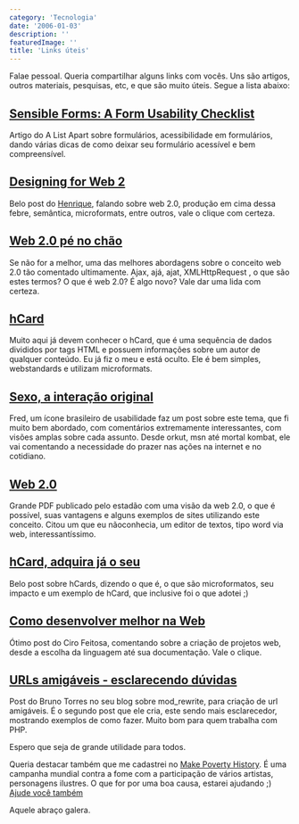 ```yaml
---
category: 'Tecnologia'
date: '2006-01-03'
description: ''
featuredImage: ''
title: 'Links úteis'
---
```


Falae pessoal. Queria compartilhar alguns links com vocês. Uns são artigos, outros materiais, pesquisas, etc, e que são muito úteis. Segue a lista abaixo:

## [Sensible Forms: A Form Usability Checklist](http://alistapart.com/articles/sensibleforms)

Artigo do A List Apart sobre formulários, acessibilidade em formulários, dando várias dicas de como deixar seu formulário acessível e bem compreensível.

## [Designing for Web 2](http://www.revolucao.etc.br/archives/designing-for-web-2-criando-sites-para-web-2/)

Belo post do [Henrique](http://www.revolucao.etc.br), falando sobre web 2.0, produção em cima dessa febre, semântica, microformats, entre outros, vale o clique com certeza.

## [Web 2.0 pé no chão](http://blog.elcio.com.br/web-20-pe-no-chao/)

Se não for a melhor, uma das melhores abordagens sobre o conceito web 2.0 tão comentado ultimamente. Ajax, ajá, ajat, XMLHttpRequest , o que são estes termos? O que é web 2.0? É algo novo? Vale dar uma lida com certeza.

## [hCard](http://www.microformats.org/wiki/hcard)

Muito aqui já devem conhecer o hCard, que é uma sequência de dados divididos por tags HTML e possuem informações sobre um autor de qualquer conteúdo. Eu já fiz o meu e está oculto. Ele é bem simples, webstandards e utilizam microformats.

## [Sexo, a interação original](http://www.usabilidoido.com.br/sexo_a_interacao_original.html)

Fred, um ícone brasileiro de usabilidade faz um post sobre este tema, que fi muito bem abordado, com comentários extremamente interessantes, com visões amplas sobre cada assunto. Desde orkut, msn até mortal kombat, ele vai comentando a necessidade do prazer nas ações na internet e no cotidiano.

## [Web 2.0](http://img01.link.estadao.com.br/multimidia/infografico/WEB20.pdf)

Grande PDF publicado pelo estadão com uma visão da web 2.0, o que é possível, suas vantagens e alguns exemplos de sites utilizando este conceito. Citou um que eu nãoconhecia, um editor de textos, tipo word via web, interessantíssimo.

## [hCard, adquira já o seu](http://rockgrafia.com/rs/artigo/hcard/)

Belo post sobre hCards, dizendo o que é, o que são microformatos, seu impacto e um exemplo de hCard, que inclusive foi o que adotei ;)

## [Como desenvolver melhor na Web](http://cirofeitosa.com.br/post/como-desenvolver-melhor-na-web)

Ótimo post do Ciro Feitosa, comentando sobre a criação de projetos web, desde a escolha da linguagem até sua documentação. Vale o clique.

## [URLs amigáveis - esclarecendo dúvidas](http://brunotorres.net/2005/02/01/urls-again)

Post do Bruno Torres no seu blog sobre mod_rewrite, para criação de url amigáveis. É o segundo post que ele cria, este sendo mais esclarecedor, mostrando exemplos de como fazer. Muito bom para quem trabalha com PHP.

Espero que seja de grande utilidade para todos.

Queria destacar também que me cadastrei no [Make Poverty History](http://www.makepovertyhistory.org/). É uma campanha mundial contra a fome com a participação de vários artistas, personagens ilustres. O que for por uma boa causa, estarei ajudando ;) [Ajude você também](http://www.makepovertyhistory.org/getinvolved/index.shtml)

Aquele abraço galera.
